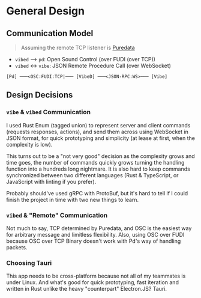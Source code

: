 # General Design

## Communication Model

> Assuming the remote TCP listener is [Puredata](https://github.com/pure-data/pure-data)

- `vibed` --> `pd`: Open Sound Control (over FUDI (over TCP))
- `vibed` <-> `vibe`: JSON Remote Procedure Call (over WebSocket)

```text
[Pd] ───<OSC:FUDI:TCP|─── [VibeD] ───<JSON-RPC:WS>─── [Vibe]
```

## Design Decisions

### `vibe` & `vibed` Communication

I used Rust Enum (tagged union) to represent server and client commands (requests
responses, actions), and send them across using WebSocket in JSON format, for quick
prototyping and simplicity (at lease at first, when the complexity is low).

This turns out to be a "not very good" decision as the complexity grows and time
goes, the number of commands quickly grows turning the handling function into a
hundreds long nightmare. It is also hard to keep commands synchronized between two
different languages (Rust & TypeScript, or JavaScript with linting if you prefer).

Probably should've used gRPC with ProtoBuf, but it's hard to tell if I could finish
the project in time with two new things to learn.

### `vibed` & "Remote" Communication

Not much to say, TCP determined by Puredata, and OSC is the easiest way for arbitrary
message and limitless flexibility. Also, using OSC over FUDI because OSC over TCP
Binary doesn't work with Pd's way of handling packets.

### Choosing Tauri

This app needs to be cross-platform because not all of my teammates is under Linux.
And what's good for quick prototyping, fast iteration and written in Rust unlike
the heavy "counterpart" Electron.JS? Tauri.
